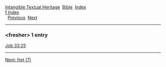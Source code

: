 [Intangible Textual Heritage](../../index)  [Bible](../index) 
[Index](index)   
[f Index](_f_)  
  [Previous](c04524)  [Next](c04526) 

------------------------------------------------------------------------

### &lt;fresher&gt; 1 entry

[Job 33:25](../kjv/job033.htm#025)  

------------------------------------------------------------------------

[Next: fret (7)](c04526)
